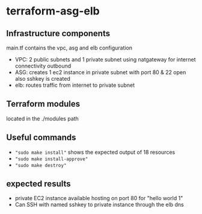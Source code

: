 # terraform-asg-elb

## Infrastructure components
main.tf contains the vpc, asg and elb configuration

- VPC: 2 public subnets and 1 private subnet using natgateway for internet connectivity outbound
- ASG: creates 1 ec2 instance in private subnet with port 80 & 22 open also sshkey is created
- elb: routes traffic from internet to private subnet

## Terraform modules
located in the ./modules path

## Useful commands
- `"sudo make install"` shows the expected output of 18 resources
- `"sudo make install-approve"` 
- `"sudo make destroy"`

## expected results
- private EC2 instance available hosting on port 80 for "hello world 1"
- Can SSH with named sshkey to private instance through the elb dns
